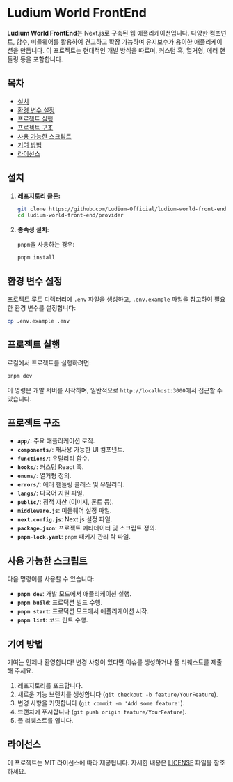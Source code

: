 # Ludium World FrontEnd

**Ludium World FrontEnd**는 Next.js로 구축된 웹 애플리케이션입니다. 다양한 컴포넌트, 함수, 미들웨어를 활용하여 견고하고 확장 가능하며 유지보수가 용이한 애플리케이션을 만듭니다. 이 프로젝트는 현대적인 개발 방식을 따르며, 커스텀 훅, 열거형, 에러 핸들링 등을 포함합니다.

## 목차

- [설치](#설치)
- [환경 변수 설정](#환경-변수-설정)
- [프로젝트 실행](#프로젝트-실행)
- [프로젝트 구조](#프로젝트-구조)
- [사용 가능한 스크립트](#사용-가능한-스크립트)
- [기여 방법](#기여-방법)
- [라이선스](#라이선스)

## 설치

1. **레포지토리 클론:**

   ```bash
   git clone https://github.com/Ludium-Official/ludium-world-front-end.git
   cd ludium-world-front-end/provider
   ```

2. **종속성 설치:**

   `pnpm`을 사용하는 경우:

   ```bash
   pnpm install
   ```

## 환경 변수 설정

프로젝트 루트 디렉터리에 `.env` 파일을 생성하고, `.env.example` 파일을 참고하여 필요한 환경 변수를 설정합니다:

```bash
cp .env.example .env
```

## 프로젝트 실행

로컬에서 프로젝트를 실행하려면:

```bash
pnpm dev
```

이 명령은 개발 서버를 시작하며, 일반적으로 `http://localhost:3000`에서 접근할 수 있습니다.

## 프로젝트 구조

- **`app/`**: 주요 애플리케이션 로직.
- **`components/`**: 재사용 가능한 UI 컴포넌트.
- **`functions/`**: 유틸리티 함수.
- **`hooks/`**: 커스텀 React 훅.
- **`enums/`**: 열거형 정의.
- **`errors/`**: 에러 핸들링 클래스 및 유틸리티.
- **`langs/`**: 다국어 지원 파일.
- **`public/`**: 정적 자산 (이미지, 폰트 등).
- **`middleware.js`**: 미들웨어 설정 파일.
- **`next.config.js`**: Next.js 설정 파일.
- **`package.json`**: 프로젝트 메타데이터 및 스크립트 정의.
- **`pnpm-lock.yaml`**: `pnpm` 패키지 관리 락 파일.

## 사용 가능한 스크립트

다음 명령어를 사용할 수 있습니다:

- **`pnpm dev`**: 개발 모드에서 애플리케이션 실행.
- **`pnpm build`**: 프로덕션 빌드 수행.
- **`pnpm start`**: 프로덕션 모드에서 애플리케이션 시작.
- **`pnpm lint`**: 코드 린트 수행.

## 기여 방법

기여는 언제나 환영합니다! 변경 사항이 있다면 이슈를 생성하거나 풀 리퀘스트를 제출해 주세요.

1. 레포지토리를 포크합니다.
2. 새로운 기능 브랜치를 생성합니다 (`git checkout -b feature/YourFeature`).
3. 변경 사항을 커밋합니다 (`git commit -m 'Add some feature'`).
4. 브랜치에 푸시합니다 (`git push origin feature/YourFeature`).
5. 풀 리퀘스트를 엽니다.

## 라이선스

이 프로젝트는 MIT 라이선스에 따라 제공됩니다. 자세한 내용은 [LICENSE](LICENSE) 파일을 참조하세요.

